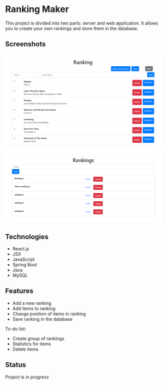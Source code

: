 # Ranking Maker
This project is divided into two parts: server and web application. It allows you to create your own rankings and store them in the database.

## Screenshots
![Ranking](./WebApplication/img/ranking.PNG)

![Rankings](./WebApplication/img/rankings.PNG)

## Technologies
* React.js
* JSX
* JavaScript
* Spring Boot
* Java
* MySQL

## Features
* Add a new ranking
* Add items to ranking
* Change position of items in ranking
* Save ranking in the database

To-do list:
* Create group of rankings
* Statistics for items
* Delete items

## Status
Project is _in progress_
